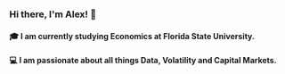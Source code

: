 ### Hi there, I'm Alex! 👋

#### 🎓 I am currently studying Economics at Florida State University.

#### 💻 I am passionate about all things Data, Volatility and Capital Markets.

<i class="programming lang-python"></i> <i class="programming lang-html"></i> <i class="programming lang-css"></i> <i class="programming lang-javascript"></i>



<link href="https://languages.abranhe.com/logos.css" rel="stylesheet">


